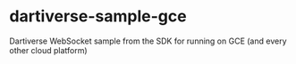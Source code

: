 dartiverse-sample-gce
=====================

Dartiverse WebSocket sample from the SDK for running on GCE (and every other cloud platform)
